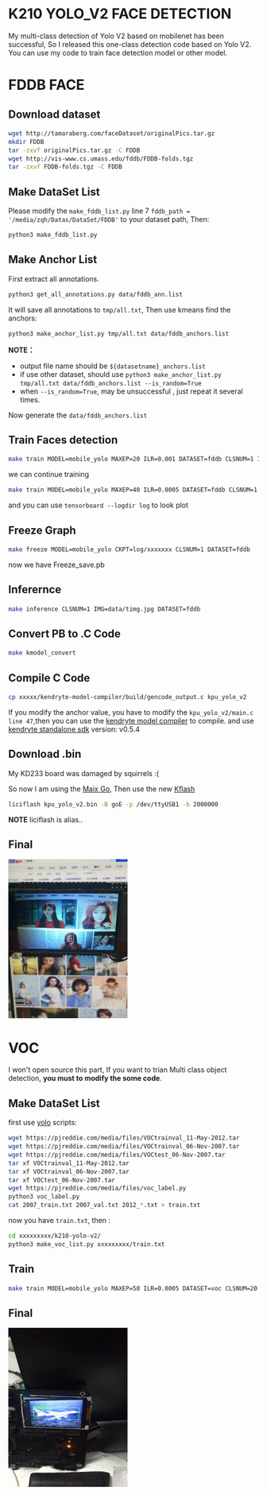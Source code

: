# K210 YOLO_V2 FACE DETECTION

My multi-class detection of Yolo V2 based on mobilenet has been successful, So I released this one-class detection code based on Yolo V2. You can use my code to train face detection model or other model.


# FDDB FACE

## Download dataset

```sh
wget http://tamaraberg.com/faceDataset/originalPics.tar.gz
mkdir FDDB
tar -zxvf originalPics.tar.gz -C FDDB
wget http://vis-www.cs.umass.edu/fddb/FDDB-folds.tgz
tar -zxvf FDDB-folds.tgz -C FDDB
```

## Make DataSet List

Please modify the `make_fddb_list.py` line 7 `fddb_path = '/media/zqh/Datas/DataSet/FDDB'` to your dataset path, Then:

```sh
python3 make_fddb_list.py
```


## Make Anchor List

First extract all annotations.

```sh
python3 get_all_annotations.py data/fddb_ann.list
```

It will save all annotations to `tmp/all.txt`, Then use kmeans find the anchors:

```sh
python3 make_anchor_list.py tmp/all.txt data/fddb_anchors.list
```

**NOTE：** 
-   output file name should be `${datasetname}_anchors.list`
-   if use other dataset, should use `python3 make_anchor_list.py tmp/all.txt data/fddb_anchors.list --is_random=True`
-   when `--is_random=True`, may be unsuccessful , just repeat it several times.

Now generate the `data/fddb_anchors.list`

## Train Faces detection

```sh
make train MODEL=mobile_yolo MAXEP=20 ILR=0.001 DATASET=fddb CLSNUM=1 IAA=False CLASSIFIER=True BATCH=32
```

we can continue training

```sh
make train MODEL=mobile_yolo MAXEP=40 ILR=0.0005 DATASET=fddb CLSNUM=1 IAA=True CLASSIFIER=False BATCH=32 CKPT=log/xxxxx
```

and you can use `tensorboard --logdir log` to look plot

## Freeze Graph

```sh
make freeze MODEL=mobile_yolo CKPT=log/xxxxxxx CLSNUM=1 DATASET=fddb
```

now we have Freeze_save.pb

## Inferernce

```sh
make inference CLSNUM=1 IMG=data/timg.jpg DATASET=fddb
```

## Convert PB to .C Code

```sh
make kmodel_convert
```

## Compile C Code

```sh
cp xxxxx/kendryte-model-compiler/build/gencode_output.c kpu_yolo_v2
```

If you modify the anchor value, you have to modify the `kpu_yolo_v2/main.c line 47`,then you can use the [kendryte model compiler](https://github.com/kendryte/kendryte-model-compiler) to compile. and use  [kendryte standalone sdk](https://github.com/kendryte/kendryte-standalone-sdk) version: v0.5.4 


## Download .bin

My KD233 board was damaged by squirrels :( 
    
So now I am using the [Maix Go](https://maixpy.sipeed.com/zh/hardware/board.html), Then use the new [Kflash](https://github.com/sipeed/kflash.py)

```sh
liciflash kpu_yolo_v2.bin -B goE -p /dev/ttyUSB1 -b 2000000
```
**NOTE** liciflash is alias..

## Final

![](assets/face.gif)

# VOC

I won't open source this part, If you want to trian Multi class object detection, **you must to modify the some code**.

## Make DataSet List

first use [yolo](https://pjreddie.com/darknet/yolo/) scripts:

```sh
wget https://pjreddie.com/media/files/VOCtrainval_11-May-2012.tar
wget https://pjreddie.com/media/files/VOCtrainval_06-Nov-2007.tar
wget https://pjreddie.com/media/files/VOCtest_06-Nov-2007.tar
tar xf VOCtrainval_11-May-2012.tar
tar xf VOCtrainval_06-Nov-2007.tar
tar xf VOCtest_06-Nov-2007.tar
wget https://pjreddie.com/media/files/voc_label.py
python3 voc_label.py
cat 2007_train.txt 2007_val.txt 2012_*.txt > train.txt
```

now you have `train.txt`, then :
```sh
cd xxxxxxxxx/k210-yolo-v2/
python3 make_voc_list.py xxxxxxxxx/train.txt
```

## Train

```sh
make train MODEL=mobile_yolo MAXEP=50 ILR=0.0005 DATASET=voc CLSNUM=20 IAA=False CLASSIFIER=True BATCH=64
```


## Final

![](assets/voc.gif)